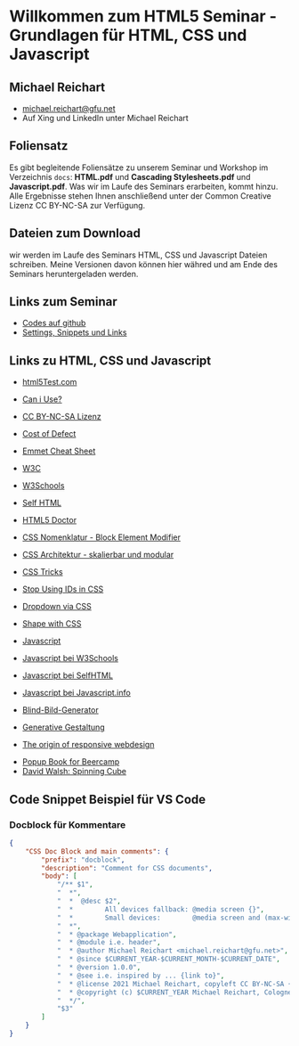 # Willkommen zum HTML5 Seminar - Grundlagen für HTML, CSS und Javascript

## Michael Reichart

-   michael.reichart@gfu.net
-   Auf Xing und LinkedIn unter Michael Reichart

## Foliensatz

Es gibt begleitende Foliensätze zu unserem Seminar und Workshop im Verzeichnis `docs`: **HTML.pdf** und **Cascading Stylesheets.pdf** und **Javascript.pdf**. Was wir im Laufe des Seminars erarbeiten, kommt hinzu. Alle Ergebnisse stehen Ihnen anschließend unter der Common Creative Lizenz CC BY-NC-SA zur Verfügung.

## Dateien zum Download

wir werden im Laufe des Seminars HTML, CSS und Javascript Dateien schreiben. Meine Versionen davon können hier währed und am Ende des Seminars heruntergeladen werden.

## Links zum Seminar

-   [Codes auf github](https://github.com/zenbox/workshop/)
-   [Settings, Snippets und Links](https://github.com/zenbox/settings-snippets-and-links)

## Links zu HTML, CSS und Javascript

<!-- -   [Bootstrap](https://getbootstrap.com/)
-   [Bootstrap Icons](https://icons.getbootstrap.com/)
-   [Bootstrap bei W3Schools](https://www.w3schools.com/bootstrap5/index.php) -->

-   [html5Test.com](http://html5test.com/index.html)
-   [Can i Use?](https://caniuse.com/)
-   [CC BY-NC-SA Lizenz](https://creativecommons.org/licenses/by-nc-sa/3.0/de/)
-   [Cost of Defect](http://thklein.com/de_DE/cost-of-defect/)
-   [Emmet Cheat Sheet](https://docs.emmet.io/cheat-sheet/)

-   [W3C](https://www.w3.org/TR/)
-   [W3Schools](https://www.w3schools.com/)
-   [Self HTML](https://wiki.selfhtml.org/)
-   [HTML5 Doctor](http://html5doctor.com/)

-   [CSS Nomenklatur - Block Element Modifier](http://getbem.com/introduction/)
-   [CSS Architektur - skalierbar und modular](http://smacss.com/)

-   [CSS Tricks](https://css-tricks.com/)
-   [Stop Using IDs in CSS](https://medium.com/@zenbox/stop-using-ids-in-css-e79a860838c6)
-   [Dropdown via CSS](https://css-tricks.com/solved-with-css-dropdown-menus/)
-   [Shape with CSS](https://css-tricks.com/the-shapes-of-css/)

-   [Javascript](https://developer.mozilla.org/de/docs/Web/JavaScript)
-   [Javascript bei W3Schools](https://www.w3schools.com/js/default.asp)
-   [Javascript bei SelfHTML](https://wiki.selfhtml.org/wiki/JavaScript)
-   [Javascript bei Javascript.info](https://javascript.info/)

-   [Blind-Bild-Generator](https://picsum.photos/)
-   [Generative Gestaltung](http://www.generative-gestaltung.de/)
-   [The origin of responsive webdesign](https://alistapart.com/article/responsive-web-design/)
<!-- -   [SASS for CSS](https://sass-lang.com/guide) -->

-   [Popup Book for Beercamp](https://2012.beercamp.nclud.com/)
-   [David Walsh: Spinning Cube](https://davidwalsh.name/css-cube)

## Code Snippet Beispiel für VS Code

### Docblock für Kommentare

```json
{
    "CSS Doc Block and main comments": {
        "prefix": "docblock",
        "description": "Comment for CSS documents",
        "body": [
            "/** $1",
            "  *",
            "  *  @desc $2",
            "  *        All devices fallback: @media screen {}",
            "  *        Small devices:        @media screen and (max-width:768px) {}",
            "  *",
            "  * @package Webapplication",
            "  * @module i.e. header",
            "  * @author Michael Reichart <michael.reichart@gfu.net>",
            "  * @since $CURRENT_YEAR-$CURRENT_MONTH-$CURRENT_DATE",
            "  * @version 1.0.0",
            "  * @see i.e. inspired by ... {link to}",
            "  * @license 2021 Michael Reichart, copyleft CC BY-NC-SA {https://creativecommons.org/licenses/by-nc-sa/2.0/de/}",
            "  * @copyright (c) $CURRENT_YEAR Michael Reichart, Cologne",
            "  */",
            "$3"
        ]
    }
}
```
